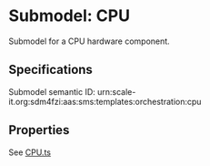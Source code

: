 # Submodel: CPU

Submodel for a CPU hardware component.

## Specifications

Submodel semantic ID: urn:scale-it.org:sdm4fzi:aas:sms:templates:orchestration:cpu

## Properties

See [CPU.ts](CPU.ts)